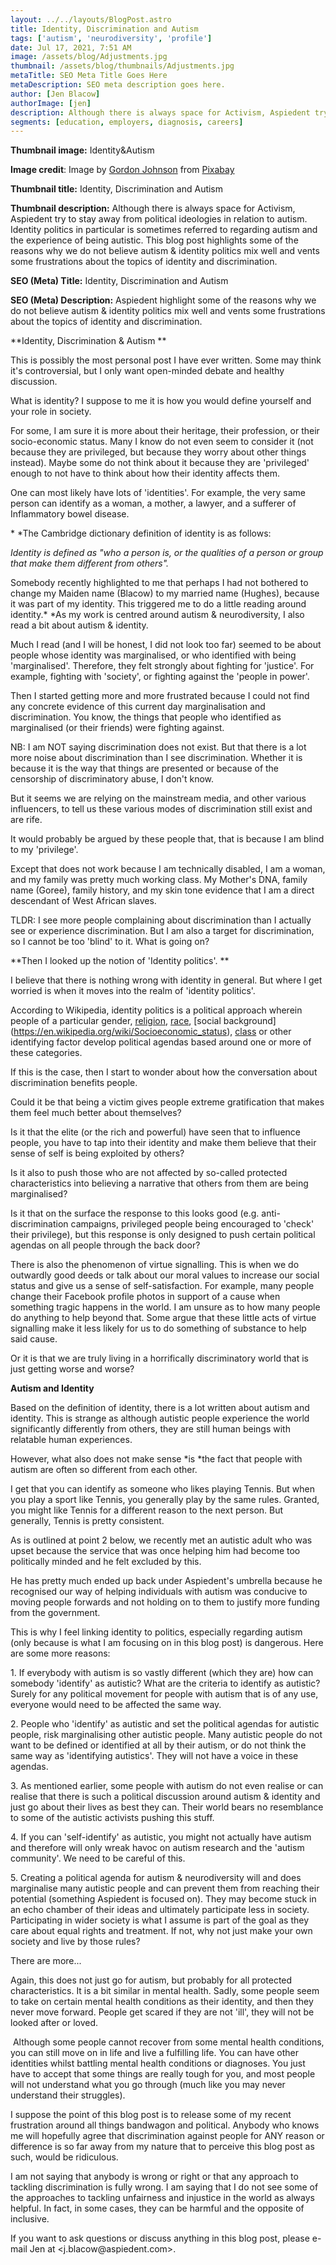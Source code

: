 ```yaml
---
layout: ../../layouts/BlogPost.astro
title: Identity, Discrimination and Autism
tags: ['autism', 'neurodiversity', 'profile']
date: Jul 17, 2021, 7:51 AM
image: /assets/blog/Adjustments.jpg
thumbnail: /assets/blog/thumbnails/Adjustments.jpg
metaTitle: SEO Meta Title Goes Here
metaDescription: SEO meta description goes here.
author: [Jen Blacow]
authorImage: [jen]
description: Although there is always space for Activism, Aspiedent try to stay away from political ideologies in relation to autism. Identity politics in particular is sometimes referred to regarding autism and the experience of being autistic. This blog post highlights some of the reasons why we do not believe autism & identity politics mix well and vents some frustrations about the topics of identity and discrimination.
segments: [education, employers, diagnosis, careers]
---
```

**Thumbnail image:** Identity&Autism

**Image credit**: Image by [Gordon
Johnson](https://pixabay.com/users/gdj-1086657/?utm_source=link-attribution&utm_medium=referral&utm_campaign=image&utm_content=2750393) from [Pixabay](https://pixabay.com/?utm_source=link-attribution&utm_medium=referral&utm_campaign=image&utm_content=2750393) 

**Thumbnail title:** Identity, Discrimination and Autism

**Thumbnail description:** Although there is always space for Activism,
Aspiedent try to stay away from political ideologies in relation to
autism. Identity politics in particular is sometimes referred to
regarding autism and the experience of being autistic. This blog post
highlights some of the reasons why we do not believe autism & identity
politics mix well and vents some frustrations about the topics of
identity and discrimination.

**SEO (Meta) Title:** Identity, Discrimination and Autism

**SEO (Meta) Description:** Aspiedent highlight some of the reasons why
we do not believe autism & identity politics mix well and vents some
frustrations about the topics of identity and discrimination.

**Identity, Discrimination & Autism **

This is possibly the most personal post I have ever written. Some may
think it's controversial, but I only want open-minded debate and healthy
discussion. 

What is identity? I suppose to me it is how you would define yourself
and your role in society. 

For some, I am sure it is more about their heritage, their profession,
or their socio-economic status. Many I know do not even seem to consider
it (not because they are privileged, but because they worry about other
things instead). Maybe some do not think about it because they are
'privileged' enough to not have to think about how their identity
affects them. 

One can most likely have lots of 'identities'. For example, the very
same person can identify as a woman, a mother, a lawyer, and a sufferer
of Inflammatory bowel disease. 

\* *The Cambridge dictionary definition of identity is as follows:

*Identity is defined as "who a person is, or the qualities of a person
or group that make them different from others".*

Somebody recently highlighted to me that perhaps I had not bothered to
change my Maiden name (Blacow) to my married name (Hughes), because it
was part of my identity. This triggered me to do a little reading around
identity.* *As my work is centred around autism & neurodiversity, I also
read a bit about autism & identity. 

Much I read (and I will be honest, I did not look too far) seemed to be
about people whose identity was marginalised, or who identified with
being 'marginalised'. Therefore, they felt strongly about fighting for
'justice'. For example, fighting with 'society', or fighting against the
'people in power'. 

Then I started getting more and more frustrated because I could not find
any concrete evidence of this current day marginalisation and
discrimination. You know, the things that people who identified as
marginalised (or their friends) were fighting against.

NB: I am NOT saying discrimination does not exist. But that there is a
lot more noise about discrimination than I see discrimination. Whether
it is because it is the way that things are presented or because of the
censorship of discriminatory abuse, I don't know. 

But it seems we are relying on the mainstream media, and other various
influencers, to tell us these various modes of discrimination still
exist and are rife. 

It would probably be argued by these people that, that is because I am
blind to my 'privilege'. 

Except that does not work because I am technically disabled, I am a
woman, and my family was pretty much working class. My Mother's DNA,
family name (Goree), family history, and my skin tone evidence that I am
a direct descendant of West African slaves. 

TLDR: I see more people complaining about discrimination than I actually
see or experience discrimination. But I am also a target for
discrimination, so I cannot be too 'blind' to it. What is going on?

**Then I looked up the notion of 'Identity politics'. **

I believe that there is nothing wrong with identity in general. But
where I get worried is when it moves into the realm of 'identity
politics'. 

According to Wikipedia, identity politics is a political approach
wherein people of a particular
gender, [religion](https://en.wikipedia.org/wiki/Religion), [race](https://en.wikipedia.org/wiki/Race_(human_categorization)), [social
background](https://en.wikipedia.org/wiki/Socioeconomic_status), [class](https://en.wikipedia.org/wiki/Social_class) or
other identifying factor develop political agendas based around one or
more of these categories.

If this is the case, then I start to wonder about how the conversation
about discrimination benefits people. 

Could it be that being a victim gives people extreme gratification that
makes them feel much better about themselves? 

Is it that the elite (or the rich and powerful) have seen that to
influence people, you have to tap into their identity and make them
believe that their sense of self is being exploited by others?

Is it also to push those who are not affected by so-called protected
characteristics into believing a narrative that others from them are
being marginalised? 

Is it that on the surface the response to this looks good (e.g.
anti-discrimination campaigns, privileged people being encouraged to
'check' their privilege), but this response is only designed to push
certain political agendas on all people through the back door? 

There is also the phenomenon of virtue signalling. This is when we do
outwardly good deeds or talk about our moral values to increase our
social status and give us a sense of self-satisfaction. For example,
many people change their Facebook profile photos in support of a cause
when something tragic happens in the world. I am unsure as to how many
people do anything to help beyond that. Some argue that these little
acts of virtue signalling make it less likely for us to do something of
substance to help said cause. 

Or it is that we are truly living in a horrifically discriminatory world
that is just getting worse and worse?

**Autism and Identity**

Based on the definition of identity, there is a lot written about autism
and identity. This is strange as although autistic people experience the
world significantly differently from others, they are still human beings
with relatable human experiences.

However, what also does not make sense *is *the fact that people with
autism are often so different from each other. 

I get that you can identify as someone who likes playing Tennis. But
when you play a sport like Tennis, you generally play by the same rules.
Granted, you might like Tennis for a different reason to the next
person. But generally, Tennis is pretty consistent. 

As is outlined at point 2 below, we recently met an autistic adult who
was upset because the service that was once helping him had become too
politically minded and he felt excluded by this.

He has pretty much ended up back under Aspiedent's umbrella because he
recognised our way of helping individuals with autism was conducive to
moving people forwards and not holding on to them to justify more
funding from the government. 

This is why I feel linking identity to politics, especially regarding
autism (only because is what I am focusing on in this blog post) is
dangerous. Here are some more reasons: 

1\. If everybody with autism is so vastly different (which they are) how
can somebody 'identify' as autistic? What are the criteria to identify
as autistic? Surely for any political movement for people with autism
that is of any use, everyone would need to be affected the same way.

2\. People who 'identify' as autistic and set the political agendas for
autistic people, risk marginalising other autistic people. Many autistic
people do not want to be defined or identified at all by their autism,
or do not think the same way as 'identifying autistics'. They will not
have a voice in these agendas. 

3\. As mentioned earlier, some people with autism do not even realise or
can realise that there is such a political discussion around autism &
identity and just go about their lives as best they can. Their world
bears no resemblance to some of the autistic activists pushing this
stuff. 

4. If you can 'self-identify' as autistic, you might not actually have
autism and therefore will only wreak havoc on autism research and the
'autism community'. We need to be careful of this. 

5\. Creating a political agenda for autism & neurodiversity will and does
marginalise many autistic people and can prevent them from reaching
their potential (something Aspiedent is focused on). They may become
stuck in an echo chamber of their ideas and ultimately participate less
in society. Participating in wider society is what I assume is part of
the goal as they care about equal rights and treatment. If not, why not
just make your own society and live by those rules?

There are more... 

Again, this does not just go for autism, but probably for all protected
characteristics. It is a bit similar in mental health. Sadly, some
people seem to take on certain mental health conditions as their
identity, and then they never move forward. People get scared if they
are not 'ill', they will not be looked after or loved.

 Although some people cannot recover from some mental health conditions,
you can still move on in life and live a fulfilling life. You can have
other identities whilst battling mental health conditions or diagnoses.
You just have to accept that some things are really tough for you, and
most people will not understand what you go through (much like you may
never understand their struggles). 

I suppose the point of this blog post is to release some of my recent
frustration around all things bandwagon and political. Anybody who knows
me will hopefully agree that discrimination against people for ANY
reason or difference is so far away from my nature that to perceive this
blog post as such, would be ridiculous. 

I am not saying that anybody is wrong or right or that any approach to
tackling discrimination is fully wrong. I am saying that I do not see
some of the approaches to tackling unfairness and injustice in the world
as always helpful. In fact, in some cases, they can be harmful and the
opposite of inclusive. 

If you want to ask questions or discuss anything in this blog post,
please e-mail Jen at <j.blacow\@aspiedent.com>.
